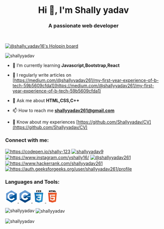 <h1 align="center">Hi 👋, I'm Shally yadav</h1>
<h3 align="center">A passionate web developer</h3>

<br>

[![@shally_yadav16's Holopin board](https://holopin.me/shally_yadav16)](https://holopin.io/@shally_yadav16)


<p align="left"> <img src="https://komarev.com/ghpvc/?username=shallyyadav&label=Profile%20views&color=0e75b6&style=flat" alt="shallyyadav" /> </p>

- 🌱 I’m currently learning **Javascript,Bootstrap,React**

- 📝 I regularly write articles on [https://medium.com/@shallyyadav261/my-first-year-experience-of-b-tech-59b5609cfda1](https://medium.com/@shallyyadav261/my-first-year-experience-of-b-tech-59b5609cfda1)

- 💬 Ask me about **HTML,CSS,C++**

- 📫 How to reach me **shallyyadav261@gmail.com**

- 📄 Know about my experiences [https://github.com/Shallyyadav/CV](https://github.com/Shallyyadav/CV)

<h3 align="left">Connect with me:</h3>
<p align="left">
<a href="https://codepen.io/https://codepen.io/shally-123" target="blank"><img align="center" src="https://raw.githubusercontent.com/rahuldkjain/github-profile-readme-generator/master/src/images/icons/Social/codepen.svg" alt="https://codepen.io/shally-123" height="30" width="40" /></a>
<a href="https://twitter.com/shallyyadav9" target="blank"><img align="center" src="https://raw.githubusercontent.com/rahuldkjain/github-profile-readme-generator/master/src/images/icons/Social/twitter.svg" alt="shallyyadav9" height="30" width="40" /></a>
<a href="https://instagram.com/https://www.instagram.com/yshally16/" target="blank"><img align="center" src="https://raw.githubusercontent.com/rahuldkjain/github-profile-readme-generator/master/src/images/icons/Social/instagram.svg" alt="https://www.instagram.com/yshally16/" height="30" width="40" /></a>
<a href="https://medium.com/@shallyyadav261" target="blank"><img align="center" src="https://raw.githubusercontent.com/rahuldkjain/github-profile-readme-generator/master/src/images/icons/Social/medium.svg" alt="@shallyyadav261" height="30" width="40" /></a>
<a href="https://www.hackerrank.com/https://www.hackerrank.com/shallyyadav261" target="blank"><img align="center" src="https://raw.githubusercontent.com/rahuldkjain/github-profile-readme-generator/master/src/images/icons/Social/hackerrank.svg" alt="https://www.hackerrank.com/shallyyadav261" height="30" width="40" /></a>
<a href="https://auth.geeksforgeeks.org/user/https://auth.geeksforgeeks.org/user/shallyyadav261/profile" target="blank"><img align="center" src="https://raw.githubusercontent.com/rahuldkjain/github-profile-readme-generator/master/src/images/icons/Social/geeks-for-geeks.svg" alt="https://auth.geeksforgeeks.org/user/shallyyadav261/profile" height="30" width="40" /></a>
</p>

<h3 align="left">Languages and Tools:</h3>
<p align="left"> <a href="https://www.cprogramming.com/" target="_blank" rel="noreferrer"> <img src="https://raw.githubusercontent.com/devicons/devicon/master/icons/c/c-original.svg" alt="c" width="40" height="40"/> </a> <a href="https://www.w3schools.com/cpp/" target="_blank" rel="noreferrer"> <img src="https://raw.githubusercontent.com/devicons/devicon/master/icons/cplusplus/cplusplus-original.svg" alt="cplusplus" width="40" height="40"/> </a> <a href="https://www.w3schools.com/css/" target="_blank" rel="noreferrer"> <img src="https://raw.githubusercontent.com/devicons/devicon/master/icons/css3/css3-original-wordmark.svg" alt="css3" width="40" height="40"/> </a> <a href="https://www.w3.org/html/" target="_blank" rel="noreferrer"> <img src="https://raw.githubusercontent.com/devicons/devicon/master/icons/html5/html5-original-wordmark.svg" alt="html5" width="40" height="40"/> </a> </p>

<p><img align="left" src="https://github-readme-stats.vercel.app/api/top-langs?username=shallyyadav&show_icons=true&locale=en&layout=compact" alt="shallyyadav" /></p>

<p>&nbsp;<img align="center" src="https://github-readme-stats.vercel.app/api?username=shallyyadav&show_icons=true&locale=en" alt="shallyyadav" /></p>

<p><img align="center" src="https://github-readme-streak-stats.herokuapp.com/?user=shallyyadav&" alt="shallyyadav" /></p>
